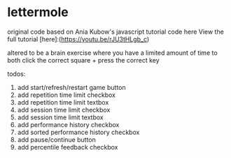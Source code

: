 # lettermole
original code based on Ania Kubow's javascript tutorial code here
View the full tutorial [here]:(https://youtu.be/rJU3tHLgb_c)

altered to be a brain exercise where you have a limited amount of time to both click the correct square + press the correct key


todos:
1) add start/refresh/restart game button
2) add repetition time limit checkbox
3) add repetition time limit textbox
4) add session time limit checkbox
5) add session time limit textbox
6) add performance history checkbox
7) add sorted performance history checkbox
8) add pause/continue button
9) add percentile feedback checkbox